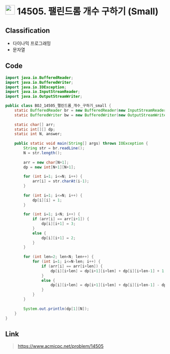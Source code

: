 # <img src="https://d2gd6pc034wcta.cloudfront.net/tier/13.svg" width="30"> 14505. 팰린드롬 개수 구하기 (Small)

## Classification
* 다이나믹 프로그래밍
* 문자열

## Code
```java
import java.io.BufferedReader;
import java.io.BufferedWriter;
import java.io.IOException;
import java.io.InputStreamReader;
import java.io.OutputStreamWriter;

public class BOJ_14505_팰린드롬_개수_구하기_small {
	static BufferedReader br = new BufferedReader(new InputStreamReader(System.in));
	static BufferedWriter bw = new BufferedWriter(new OutputStreamWriter(System.out));
	
	static char[] arr;
	static int[][] dp;
	static int N, answer;
	
	public static void main(String[] args) throws IOException {
		String str = br.readLine();
		N = str.length();
		
		arr = new char[N+1];
		dp = new int[N+1][N+1];
		
		for (int i=1; i<=N; i++) {
			arr[i] = str.charAt(i-1);
		}
		
		for (int i=1; i<=N; i++) {
			dp[i][i] = 1;
		}
		
		for (int i=1; i<N; i++) {
			if (arr[i] == arr[i+1]) {
				dp[i][i+1] = 3;
			}
			else {
				dp[i][i+1] = 2;
			}
		}
		
		for (int len=2; len<N; len++) {
			for (int i=1; i<=N-len; i++) {
				if (arr[i] == arr[i+len]) {
					dp[i][i+len] = dp[i+1][i+len] + dp[i][i+len-1] + 1;
				}
				else {
					dp[i][i+len] = dp[i+1][i+len] + dp[i][i+len-1] - dp[i+1][i+len-1];
				}
			}
		}
		
		System.out.println(dp[1][N]);
	}
}
```

## Link
> https://www.acmicpc.net/problem/14505
